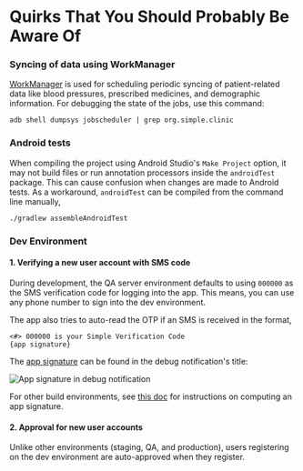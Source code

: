 # Quirks That You Should Probably Be Aware Of

### Syncing of data using WorkManager

[WorkManager](https://developer.android.com/topic/libraries/architecture/workmanager) is used for scheduling periodic syncing of patient-related data
like blood pressures, prescribed medicines, and demographic information. For debugging the state of the jobs, use this command:

```
adb shell dumpsys jobscheduler | grep org.simple.clinic
```

### Android tests

When compiling the project using Android Studio's `Make Project` option, it may not build files or run annotation processors inside the `androidTest`
package. This can cause confusion when changes are made to Android tests. As a workaround, `androidTest` can be compiled from the command line
manually,

```
./gradlew assembleAndroidTest
```

### Dev Environment

#### 1. Verifying a new user account with SMS code

During development, the QA server environment defaults to using `000000` as the SMS verification code for logging into the app. This means, you can
use any phone number to sign into the dev environment.

The app also tries to auto-read the OTP if an SMS is received in the format,

```
<#> 000000 is your Simple Verification Code
{app signature}
``` 

The [app signature](https://developers.google.com/identity/sms-retriever/verify#computing_your_apps_hash_string) can be found in the debug
notification's title:

![App signature in debug notification](arch/images/app_signature_in_debug_notification.png)

For other build environments, see [this doc](how-to-generate-an-app-sms-signature.md) for instructions on computing an app signature.

#### 2. Approval for new user accounts

Unlike other environments (staging, QA, and production), users registering on the dev environment are auto-approved when they register.
